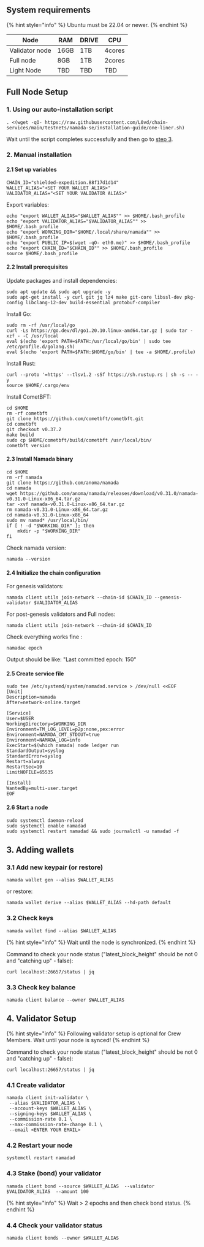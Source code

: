 
## System requirements

{% hint style="info" %} Ubuntu must be 22.04 or newer. {% endhint %}

| Node | RAM | DRIVE | CPU |
| ------ | ------ | ------ | ------ |
| Validator node | 16GB | 1TB | 4cores |
| Full node | 8GB | 1TB | 2cores |
| Light Node | TBD | TBD | TBD |


## Full Node Setup

### 1. Using our auto-installation script

```
. <(wget -qO- https://raw.githubusercontent.com/L0vd/chain-services/main/testnets/namada-se/installation-guide/one-liner.sh)
```

Wait until the script completes successfully and then go to [step 3](/testnets/namada-se/installation-guide/README.md#3-adding-wallets).

### 2. Manual installation

#### 2.1 Set up variables

```
CHAIN_ID="shielded-expedition.88f17d1d14"
WALLET_ALIAS="<SET YOUR WALLET ALIAS>"
VALIDATOR_ALIAS="<SET YOUR VALIDATOR ALIAS>"
```

Export variables:
```
echo "export WALLET_ALIAS="$WALLET_ALIAS"" >> $HOME/.bash_profile
echo "export VALIDATOR_ALIAS="$VALIDATOR_ALIAS"" >> $HOME/.bash_profile
echo "export WORKING_DIR="$HOME/.local/share/namada"" >> $HOME/.bash_profile
echo "export PUBLIC_IP=$(wget -qO- eth0.me)" >> $HOME/.bash_profile
echo "export CHAIN_ID="$CHAIN_ID"" >> $HOME/.bash_profile
source $HOME/.bash_profile
```

#### 2.2 Install prerequisites


Update packages and install dependencies:

```
sudo apt update && sudo apt upgrade -y
sudo apt-get install -y curl git jq lz4 make git-core libssl-dev pkg-config libclang-12-dev build-essential protobuf-compiler
```

Install Go:

```
sudo rm -rf /usr/local/go
curl -Ls https://go.dev/dl/go1.20.10.linux-amd64.tar.gz | sudo tar -xzf - -C /usr/local
eval $(echo 'export PATH=$PATH:/usr/local/go/bin' | sudo tee /etc/profile.d/golang.sh)
eval $(echo 'export PATH=$PATH:$HOME/go/bin' | tee -a $HOME/.profile)

```

Install Rust:

```
curl --proto '=https' --tlsv1.2 -sSf https://sh.rustup.rs | sh -s -- -y
source $HOME/.cargo/env
```

Install CometBFT:

```
cd $HOME
rm -rf cometbft
git clone https://github.com/cometbft/cometbft.git
cd cometbft
git checkout v0.37.2
make build
sudo cp $HOME/cometbft/build/cometbft /usr/local/bin/
cometbft version
```

#### 2.3 Install Namada binary

```
cd $HOME
rm -rf namada
git clone https://github.com/anoma/namada
cd namada
wget https://github.com/anoma/namada/releases/download/v0.31.0/namada-v0.31.0-Linux-x86_64.tar.gz
tar -xvf namada-v0.31.0-Linux-x86_64.tar.gz
rm namada-v0.31.0-Linux-x86_64.tar.gz
cd namada-v0.31.0-Linux-x86_64
sudo mv namad* /usr/local/bin/
if [ ! -d "$WORKING_DIR" ]; then
    mkdir -p "$WORKING_DIR"
fi
```

Check namada version:

```
namada --version
```

#### 2.4 Initialize the chain configuration 

For genesis validators:
```
namada client utils join-network --chain-id $CHAIN_ID --genesis-validator $VALIDATOR_ALIAS
```

For post-genesis validators and Full nodes:
```
namada client utils join-network --chain-id $CHAIN_ID
```

Check everything works fine :

```
namadac epoch
```

Output should be like: "Last committed epoch: 150"

#### 2.5 Create service file
```
sudo tee /etc/systemd/system/namadad.service > /dev/null <<EOF
[Unit]
Description=namada
After=network-online.target

[Service]
User=$USER
WorkingDirectory=$WORKING_DIR
Environment=TM_LOG_LEVEL=p2p:none,pex:error
Environment=NAMADA_CMT_STDOUT=true
Environment=NAMADA_LOG=info
ExecStart=$(which namada) node ledger run
StandardOutput=syslog
StandardError=syslog
Restart=always
RestartSec=10
LimitNOFILE=65535

[Install]
WantedBy=multi-user.target
EOF
```

#### 2.6 Start a node
```
sudo systemctl daemon-reload
sudo systemctl enable namadad
sudo systemctl restart namadad && sudo journalctl -u namadad -f
```

## 3. Adding wallets

### 3.1 Add new keypair (or restore)

```
namada wallet gen --alias $WALLET_ALIAS
```

or restore:

```
namada wallet derive --alias $WALLET_ALIAS --hd-path default
```

### 3.2 Check keys

```
namada wallet find --alias $WALLET_ALIAS
```

{% hint style="info" %} Wait until the node is synchronized. {% endhint %}

Command to check your node status ("latest_block_height" should be not 0 and "catching up" - false):
```
curl localhost:26657/status | jq 
```

### 3.3 Check key balance

```
namada client balance --owner $WALLET_ALIAS
```

## 4. Validator Setup

{% hint style="info" %} Following validator setup is optional for Crew Members. Wait until your node is synced! {% endhint %}

Command to check your node status ("latest_block_height" should be not 0 and "catching up" - false):
```
curl localhost:26657/status | jq 
```

### 4.1 Create validator
```
namada client init-validator \
 --alias $VALIDATOR_ALIAS \
 --account-keys $WALLET_ALIAS \
 --signing-keys $WALLET_ALIAS \
 --commission-rate 0.1 \
 --max-commission-rate-change 0.1 \
 --email <ENTER YOUR EMAIL>
```

### 4.2 Restart your node

```
systemctl restart namadad
```
### 4.3 Stake (bond) your validator

```
namada client bond --source $WALLET_ALIAS  --validator $VALIDATOR_ALIAS  --amount 100
```

{% hint style="info" %} Wait > 2 epochs and then check bond status. {% endhint %}

### 4.4 Check your validator status

```
namada client bonds --owner $WALLET_ALIAS
```
